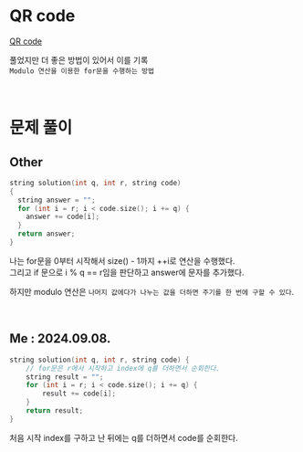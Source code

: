 # QR code
[QR code](https://school.programmers.co.kr/learn/courses/30/lessons/181903) <br>

풀었지만 더 좋은 방법이 있어서 이를 기록<br>
`Modulo 연산을 이용한 for문을 수행하는 방법`<br>

<br>

# 문제 풀이 
## Other
```cpp
string solution(int q, int r, string code)
{
  string answer = "";
  for (int i = r; i < code.size(); i += q) {
    answer += code[i];
  }
  return answer;
}
```
나는 for문을 0부터 시작해서 size() - 1까지 ++i로 연산을 수행했다.<br>
그리고 if 문으로 i % q == r임을 판단하고 answer에 문자를 추가했다.<br>

하지만 modulo 연산은 `나머지 값에다가 나누는 값을 더하면 주기를 한 번에 구할 수 있다`.<br>

<br>

## Me : 2024.09.08.
```cpp
string solution(int q, int r, string code) {
    // for문은 r에서 시작하고 index에 q를 더하면서 순회한다.
    string result = "";
    for (int i = r; i < code.size(); i += q) {
        result += code[i];
    }
    return result;
}
```
처음 시작 index를 구하고 난 뒤에는 q를 더하면서 code를 순회한다.<br>